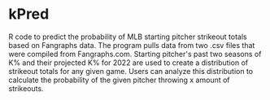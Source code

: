# kPred
R code to predict the probability of MLB starting pitcher strikeout totals based on Fangraphs data.
The program pulls data from two .csv files that were compiled from Fangraphs.com.
Starting pitcher's past two seasons of K% and their projected K% for 2022 are used to create a distribution of strikeout totals for any given game.
Users can analyze this distribution to calculate the probability of the given pitcher throwing x amount of strikeouts.
